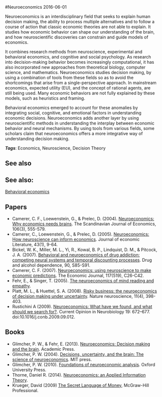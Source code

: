 
#Neuroeconomics
2016-06-01

Neuroeconomics is an interdisciplinary field that seeks to explain human decision making, the ability to process multiple alternatives and to follow a course of action that classic economic theories are not able to explain. It studies how economic behavior can shape our understanding of the brain, and how neuroscientific discoveries can constrain and guide models of economics.

It combines research methods from neuroscience, experimental and behavioral economics, and cognitive and social psychology. As research into decision-making behavior becomes increasingly computational, it has also incorporated new approaches from theoretical biology, computer science, and mathematics. Neuroeconomics studies decision making, by using a combination of tools from these fields so as to avoid the shortcomings that arise from a single-perspective approach. In mainstream economics, expected utility (EU), and the concept of rational agents, are still being used. Many economic behaviors are not fully explained by these models, such as heuristics and framing.

Behavioral economics emerged to account for these anomalies by integrating social, cognitive, and emotional factors in understanding economic decisions. Neuroeconomics adds another layer by using neuroscientific methods in understanding the interplay between economic behavior and neural mechanisms. By using tools from various fields, some scholars claim that neuroeconomics offers a more integrative way of understanding decision making.

***Tags***: Economics, Neuroscience, Decision Theory

## See also
## See also:
[Behavioral economics](/behavioral_economics)
## Papers
* Camerer, C. F., Loewenstein, G., & Prelec, D. (2004). [Neuroeconomics: Why economics needs brains](https://people.hss.caltech.edu/~camerer/scanecon.pdf). The Scandinavian Journal of Economics, 106(3), 555-579.
* Camerer, C., Loewenstein, G., & Prelec, D. (2005). [Neuroeconomics: How neuroscience can inform economics](http://authors.library.caltech.edu/22006/2/0022051053737843.pdf). Journal of economic Literature, 43(1), 9-64.
* Bickel, W. K., Miller, M. L., Yi, R., Kowal, B. P., Lindquist, D. M., & Pitcock, J. A. (2007). [Behavioral and neuroeconomics of drug addiction: competing neural systems and temporal discounting processes](http://www.ncbi.nlm.nih.gov/pmc/articles/PMC2033431/). Drug and alcohol dependence, 90, S85-S91.
* Camerer, C. F. (2007). [Neuroeconomics: using neuroscience to make economic predictions](http://authors.library.caltech.edu/8351/1/CAMej07.pdf). The Economic Journal, 117(519), C26-C42.
* Fehr, E., & Singer, T. (2005). [The neuroeconomics of mind reading and empathy](http://psydok.sulb.uni-saarland.de/volltexte/2008/1666/pdf/dp1647.pdf).
* Platt, M. L., & Huettel, S. A. (2008). [Risky business: the neuroeconomics of decision making under uncertainty](http://www.nature.com/neuro/journal/v11/n4/full/nn2062.html). Nature neuroscience, 11(4), 398-403.
* Rustichini A (2009). [Neuroeconomics: What have we found, and what should we search for?](http://linkinghub.elsevier.com/retrieve/pii/S0959438809001366). Current Opinion in Neurobiology 19: 672–677. doi:10.1016/j.conb.2009.09.012.

## Books
* Glimcher, P. W., & Fehr, E. (2013). [Neuroeconomics: Decision making and the brain](https://www.goodreads.com/book/show/4292159-neuroeconomics). Academic Press.
* Glimcher, P. W. (2004). [Decisions, uncertainty, and the brain: The science of neuroeconomics](https://www.goodreads.com/book/show/1100711.Decisions_Uncertainty_and_the_Brain). MIT press.
* Glimcher, P. W. (2010). [Foundations of neuroeconomic analysis](https://www.goodreads.com/book/show/10124703-foundations-of-neuroeconomic-analysis). Oxford University Press.
* Thorne, Daniel R. (2014). [Neuroeconomics: an Applied Information Theory](https://www.goodreads.com/book/show/20739766-neuroeconomics).
* Krueger, David (2009) [The Secret Language of Money](https://www.goodreads.com/book/show/6868470-the-secret-language-of-money), McGraw-Hill Professional.


